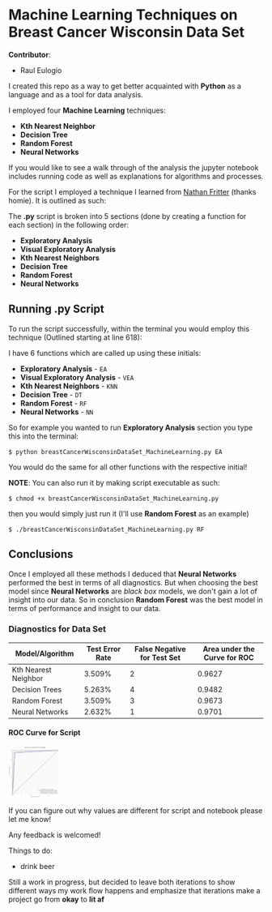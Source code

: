 # Machine Learning Techniques on Breast Cancer Wisconsin Data Set

**Contributor**:
+ Raul Eulogio

I created this repo as a way to get better acquainted with **Python** as a language and as a tool for data analysis. 

I employed four **Machine Learning** techniques:
+ **Kth Nearest Neighbor**
+ **Decision Tree**
+ **Random Forest**
+ **Neural Networks**

If you would like to see a walk through of the analysis the jupyter notebook includes running code as well as explanations for algorithms and processes. 

For the script I employed a technique I learned from [Nathan Fritter](https://github.com/Njfritter) (thanks homie). It is outlined as such:

The **.py** script is broken into 5 sections (done by creating a function for each section) in the following order:
+ **Exploratory Analysis**
+ **Visual Exploratory Analysis**
+ **Kth Nearest Neighbors**
+ **Decision Tree**
+ **Random Forest**
+ **Neural Networks**

## Running .py Script

To run the script successfully, within the terminal you would employ this technique (Outlined starting at line 618):

I have 6 functions which are called up using these initials:
+ **Exploratory Analysis** - `EA`
+ **Visual Exploratory Analysis** - `VEA`
+ **Kth Nearest Neighbors** - `KNN`
+ **Decision Tree** - `DT`
+ **Random Forest** - `RF`
+ **Neural Networks** - `NN`

So for example you wanted to run **Exploratory Analysis** section you type this into the terminal:

	$ python breastCancerWisconsinDataSet_MachineLearning.py EA

You would do the same for all other functions with the respective initial!

**NOTE**: You can also run it by making script executable as such:

	$ chmod +x breastCancerWisconsinDataSet_MachineLearning.py

then you would simply just run it (I'll use **Random Forest** as an example)

	$ ./breastCancerWisconsinDataSet_MachineLearning.py RF

## Conclusions
Once I employed all these methods I deduced that **Neural Networks** performed the best in terms of all diagnostics. But when choosing the best model since **Neural Networks** are *black box* models, we don't gain a lot of insight into our data. So in conclusion **Random Forest** was the best model in terms of performance and insight to our data. 

### Diagnostics for Data Set

| Model/Algorithm 	| Test Error Rate 	| False Negative for Test Set 	| Area under the Curve for ROC | 
|-----------------|-----------------|-------------------------------|----------------------------|
| Kth Nearest Neighbor 	| 3.509% |	2 |	0.9627 | 
| Decision Trees 	| 5.263% 	| 4 |	0.9482 | 
| Random Forest 	| 3.509% 	| 3 	| 0.9673 | 
| Neural Networks 	| 2.632% 	| 1 	| 0.9701 | 

#### ROC Curve for Script
<img src="images/rocNotebook.png" style="width: 100px;"/>

If you can figure out why values are different for script and notebook please let me know!

Any feedback is welcomed!

Things to do:
+ drink beer  

Still a work in progress, but decided to leave both iterations to show different ways my work flow happens and emphasize that iterations make a project go from **okay** to **lit af** 